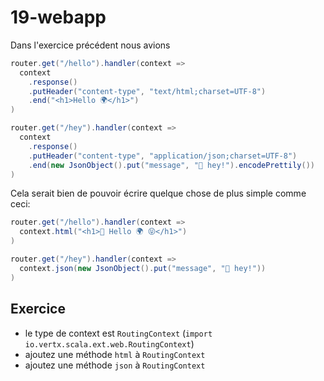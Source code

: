 # 19-webapp

Dans l'exercice précédent nous avions

```scala
router.get("/hello").handler(context => 
  context
    .response()
    .putHeader("content-type", "text/html;charset=UTF-8")
    .end("<h1>Hello 🌍</h1>")
)

router.get("/hey").handler(context => 
  context
    .response()
    .putHeader("content-type", "application/json;charset=UTF-8")
    .end(new JsonObject().put("message", "👋 hey!").encodePrettily())                            
)
```

Cela serait bien de pouvoir écrire quelque chose de plus simple comme ceci:

```scala
router.get("/hello").handler(context => 
  context.html("<h1>👋 Hello 🌍 😝</h1>")
)

router.get("/hey").handler(context => 
  context.json(new JsonObject().put("message", "👋 hey!"))                            
)
```

## Exercice

- le type de context est `RoutingContext` (`import io.vertx.scala.ext.web.RoutingContext`)
- ajoutez une méthode `html` à `RoutingContext`
- ajoutez une méthode `json` à `RoutingContext`

